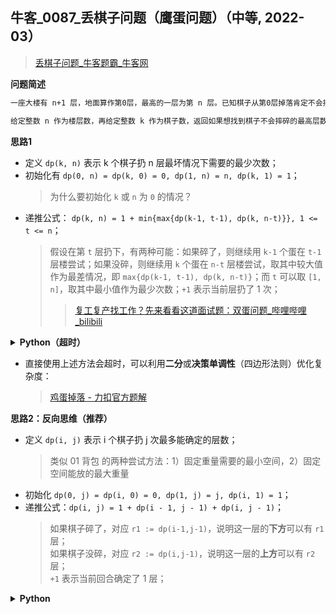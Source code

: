 ## 牛客_0087_丢棋子问题（鹰蛋问题）（中等, 2022-03）
<!--info
tags: [动态规划, 经典]
source: 牛客
level: 中等
number: 0087
name: 丢棋子问题（鹰蛋问题）
companies: []
-->

> [丢棋子问题_牛客题霸_牛客网](https://www.nowcoder.com/practice/d1418aaa147a4cb394c3c3efc4302266)

<summary><b>问题简述</b></summary>

```txt
一座大楼有 n+1 层，地面算作第0层，最高的一层为第 n 层。已知棋子从第0层掉落肯定不会摔碎，从第 i 层掉落可能会摔碎，也可能不会摔碎。

给定整数 n 作为楼层数，再给定整数 k 作为棋子数，返回如果想找到棋子不会摔碎的最高层数，即使在最差的情况下扔的最小次数。一次只能扔一个棋子。
```

<!-- 
<details><summary><b>详细描述</b></summary>

```txt
```

</details>
-->


<!-- <div align="center"><img src="../../../_assets/xxx.png" height="300" /></div> -->

<summary><b>思路1</b></summary>

- 定义 `dp(k, n)` 表示 k 个棋子扔 n 层最坏情况下需要的最少次数；
- 初始化有 `dp(0, n) = dp(k, 0) = 0, dp(1, n) = n, dp(k, 1) = 1`；
    > 为什么要初始化 `k` 或 `n` 为 `0` 的情况？
- 递推公式： `dp(k, n) = 1 + min{max{dp(k-1, t-1), dp(k, n-t)}}, 1 <= t <= n`；
    > 假设在第 `t` 层扔下，有两种可能：如果碎了，则继续用 `k-1` 个蛋在 `t-1` 层楼尝试；如果没碎，则继续用 `k` 个蛋在 `n-t` 层楼尝试，取其中较大值作为最差情况，即 `max{dp(k-1, t-1), dp(k, n-t)}`；而 `t` 可以取 `[1, n]`，取其中最小值作为最少次数；`+1` 表示当前层扔了 1 次；
    >> [复工复产找工作？先来看看这道面试题：双蛋问题_哔哩哔哩_bilibili](https://www.bilibili.com/video/BV1KE41137PK?t=600.0)  

<details><summary><b>Python（超时）</b></summary>

```python
class Solution:
    def solve(self, n: int, k: int) -> int:
        from functools import lru_cache

        @lru_cache(maxsize=None)
        def dp(k, n):  # k 个棋子扔 n 层最坏情况下需要的最少次数
            if k == 0 or n == 0: return 0
            if k == 1 or n == 1: return n
            return 1 + min(max(dp(k - 1, t - 1), dp(k, n - t)) for t in range(1, n + 1))

        return dp(k, n)
```

</details>

- 直接使用上述方法会超时，可以利用**二分**或**决策单调性**（四边形法则）优化复杂度：
    > [鸡蛋掉落 - 力扣官方题解](https://leetcode-cn.com/problems/super-egg-drop/solution/ji-dan-diao-luo-by-leetcode-solution-2/)


<summary><b>思路2：反向思维（推荐）</b></summary>

- 定义 `dp(i, j)` 表示 i 个棋子扔 j 次最多能确定的层数；
    > 类似 01 背包 的两种尝试方法：1）固定重量需要的最小空间，2）固定空间能放的最大重量
- 初始化 `dp(0, j) = dp(i, 0) = 0, dp(1, j) = j, dp(i, 1) = 1`；
- 递推公式：`dp(i, j) = 1 + dp(i - 1, j - 1) + dp(i, j - 1)`；
    > 如果棋子碎了，对应 `r1 := dp(i-1,j-1)`，说明这一层的**下方**可以有 `r1` 层；  
    > 如果棋子没碎，对应 `r2 := dp(i,j-1)`，说明这一层的**上方**可以有 `r2` 层；  
    > `+1` 表示当前回合确定了 1 层；

<details><summary><b>Python</b></summary>

```python
class Solution:
    def solve(self , n: int, k: int) -> int:
        from functools import lru_cache

        @lru_cache(maxsize=None)
        def dp(i, j):  # i 个棋子扔 j 次最多能确定的层数
            if i == 0 or j == 0: return 0
            if i == 1 or j == 1: return j
            return 1 + dp(i - 1, j - 1) + dp(i, j - 1)
            
        c = 0
        while dp(k, c) < n:
            c += 1
            
        return c
```

</details>